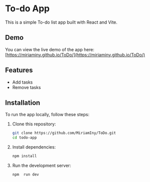 # To-do App

This is a simple To-do list app built with React and Vite.

## Demo

You can view the live demo of the app here:  
[https://miriaminy.github.io/ToDo/](https://miriaminy.github.io/ToDo/)

## Features

- Add tasks
- Remove tasks

## Installation

To run the app locally, follow these steps:

1. Clone this repository:

   ```bash
   git clone https://github.com/MiriamIny/ToDo.git
   cd todo-app

2. Install dependencies:

    ```bash
    npm install

3. Run the development server:

    ```bash
    npm  run dev